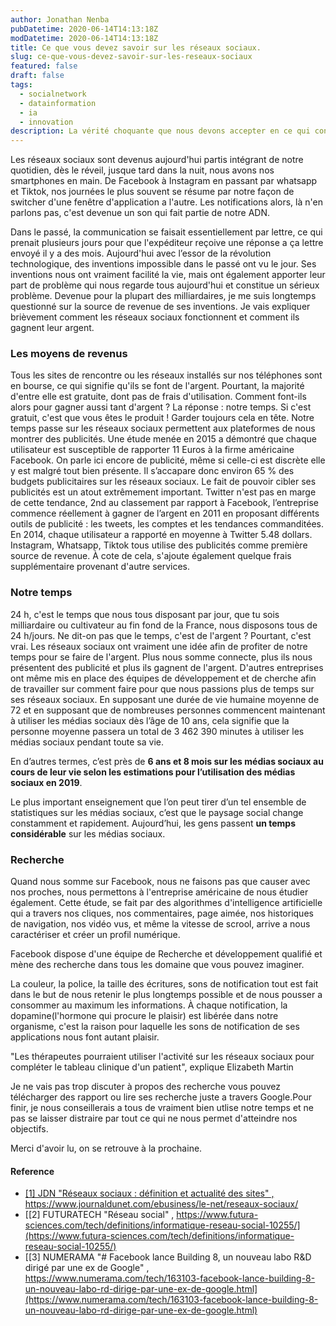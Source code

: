 ```yaml
---
author: Jonathan Nenba
pubDatetime: 2020-06-14T14:13:18Z
modDatetime: 2020-06-14T14:13:18Z
title: Ce que vous devez savoir sur les réseaux sociaux.
slug: ce-que-vous-devez-savoir-sur-les-reseaux-sociaux
featured: false
draft: false
tags:
  - socialnetwork
  - datainformation
  - ia
  - innovation
description: La vérité choquante que nous devons accepter en ce qui concerne les réseaux sociaux.
---
```


Les réseaux sociaux sont devenus aujourd'hui partis intégrant de notre quotidien, dès le réveil, jusque tard dans la nuit, nous avons nos smartphones en main. De Facebook à Instagram en passant par whatsapp et Tiktok, nos journées le plus souvent se résume par notre façon de switcher d'une fenêtre d'application a l'autre. Les notifications alors, là n'en parlons pas, c'est devenue un son qui fait partie de notre ADN. 

Dans le passé, la communication se faisait essentiellement par lettre, ce qui prenait plusieurs jours pour que l'expéditeur reçoive une réponse a ça lettre envoyé il y a des mois. Aujourd'hui avec l’essor de la révolution technologique, des inventions impossible dans le passé ont vu le jour. Ses inventions nous ont vraiment facilité la vie, mais ont également apporter leur part de problème qui nous regarde tous aujourd'hui et constitue un sérieux problème. Devenue pour la plupart des milliardaires, je me suis longtemps questionné sur la source de revenue de ses inventions. Je vais expliquer brièvement comment les réseaux sociaux fonctionnent et comment ils gagnent leur argent.

### Les moyens de revenus

Tous les sites de rencontre ou les réseaux installés sur nos téléphones sont en bourse, ce qui signifie qu'ils se font de l'argent. Pourtant, la majorité d'entre elle est gratuite, dont pas de frais d'utilisation. Comment font-ils alors pour gagner aussi tant d'argent ? La réponse : notre temps. Si c'est gratuit, c'est que vous êtes le produit ! Garder toujours cela en tête. Notre temps passe sur les réseaux sociaux permettent aux plateformes de nous montrer des publicités. Une étude menée en 2015 a démontré que chaque utilisateur est susceptible de rapporter 11 Euros à la firme américaine Facebook. On parle ici encore de publicité, même si celle-ci est discrète elle y est malgré tout bien présente. Il s’accapare donc environ 65 % des budgets publicitaires sur les réseaux sociaux. Le fait de pouvoir cibler ses publicités est un atout extrêmement important.
Twitter n'est pas en marge de cette tendance, 2nd au classement par rapport à Facebook, l’entreprise commence réellement à gagner de l’argent en 2011 en proposant différents outils de publicité : les tweets, les comptes et les tendances commanditées. En 2014, chaque utilisateur a rapporté en moyenne à Twitter 5.48 dollars.  
Instagram, Whatsapp, Tiktok tous utilise des publicités comme première source de revenue. À cote de cela, s'ajoute également quelque frais supplémentaire provenant d'autre services.

### Notre temps

24 h, c'est le temps que nous tous disposant par jour, que tu sois milliardaire ou cultivateur au fin fond de la France, nous disposons tous de 24 h/jours. Ne dit-on pas que le temps, c'est de l'argent ? Pourtant, c'est vrai. Les réseaux sociaux ont vraiment une idée afin de profiter de notre temps pour se faire de l'argent. Plus nous somme connecte, plus ils nous présentent des publicité et plus ils gagnent de l'argent. D'autres entreprises ont même mis en place des équipes de développement et de cherche afin de travailler sur comment faire pour que nous passions plus de temps sur ses réseaux sociaux.
En supposant une durée de vie humaine moyenne de 72 et en supposant que de nombreuses personnes commencent maintenant à utiliser les médias sociaux dès l’âge de 10 ans, cela signifie que la personne moyenne passera un total de 3 462 390 minutes à utiliser les médias sociaux pendant toute sa vie.

En d’autres termes, c’est près de **6 ans et 8 mois sur les médias sociaux au cours de leur vie selon les estimations pour l’utilisation des médias sociaux en 2019**.

Le plus important enseignement que l’on peut tirer d’un tel ensemble de statistiques sur les médias sociaux, c’est que le paysage social change constamment et rapidement. Aujourd’hui, les gens passent **un temps considérable** sur les médias sociaux.

### Recherche

Quand nous somme sur Facebook, nous ne faisons pas que causer avec nos proches, nous permettons à l'entreprise américaine de nous étudier également. Cette étude, se fait par des algorithmes d'intelligence artificielle qui a travers nos cliques, nos commentaires, page aimée, nos historiques de navigation, nos vidéo vus, et même la vitesse de scrool, arrive a nous caractériser et créer un profil numérique.

Facebook dispose d'une équipe de Recherche et développement qualifié et mène des recherche dans tous les domaine que vous pouvez imaginer.


La couleur, la police, la taille des écritures, sons de notification tout est fait dans le but de nous retenir le plus longtemps possible et de nous pousser a consommer au maximum les informations. À chaque notification, la dopamine(l'hormone qui procure le plaisir) est libérée dans notre organisme, c'est la raison pour laquelle les sons de notification de ses applications nous font autant plaisir.  
  
"Les thérapeutes pourraient utiliser l'activité sur les réseaux sociaux pour compléter le tableau clinique d'un patient", explique Elizabeth Martin  
  
Je ne vais pas trop discuter à propos des recherche vous pouvez télécharger des rapport ou lire ses recherche juste a travers Google.Pour finir, je nous conseillerais a tous de vraiment bien utlise notre temps et ne pas se laisser distraire par tout ce qui ne nous permet d'atteindre nos objectifs. 

Merci d'avoir lu, on se retrouve à la prochaine.

#### Reference

 - [[1] JDN "Réseaux sociaux : définition et actualité des sites" , https://www.journaldunet.com/ebusiness/le-net/reseaux-sociaux/ ](https://www.journaldunet.com/ebusiness/le-net/reseaux-sociaux/)
 - [[2] FUTURATECH "Réseau social" , https://www.futura-sciences.com/tech/definitions/informatique-reseau-social-10255/](https://www.futura-sciences.com/tech/definitions/informatique-reseau-social-10255/)
 - [[3] NUMERAMA "# Facebook lance Building 8, un nouveau labo R&D dirigé par une ex de Google" , https://www.numerama.com/tech/163103-facebook-lance-building-8-un-nouveau-labo-rd-dirige-par-une-ex-de-google.html](https://www.numerama.com/tech/163103-facebook-lance-building-8-un-nouveau-labo-rd-dirige-par-une-ex-de-google.html)
